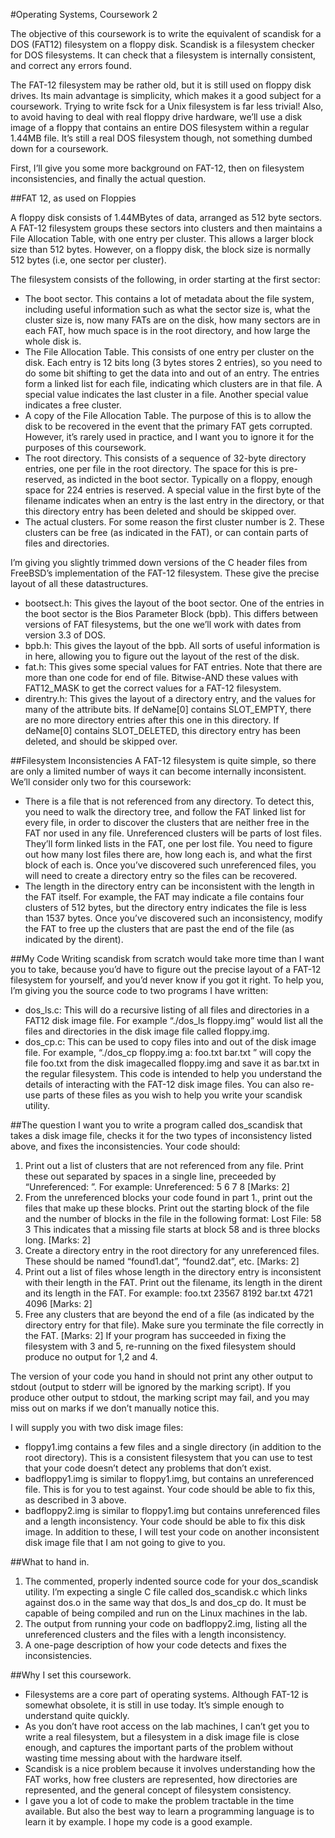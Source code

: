 #Operating Systems, Coursework 2

The objective of this coursework is to write the equivalent of scandisk for a DOS (FAT12) filesystem on a floppy disk. Scandisk is a filesystem checker for DOS filesystems. It can check that a filesystem is internally consistent, and correct any errors found.

The FAT-12 filesystem may be rather old, but it is still used on floppy disk drives. Its main advantage is simplicity, which makes it a good subject for a coursework. Trying to write fsck for a Unix filesystem is far less trivial! Also, to avoid having to deal with real floppy drive hardware, we’ll use a disk image of a floppy that contains an entire DOS filesystem within a regular 1.44MB file. It’s still a real DOS filesystem though, not something dumbed down for a coursework.

First, I’ll give you some more background on FAT-12, then on filesystem inconsistencies, and finally the actual question.

##FAT 12, as used on Floppies

A floppy disk consists of 1.44MBytes of data, arranged as 512 byte sectors. A FAT-12 filesystem groups these sectors into clusters and then maintains a File Allocation Table, with one entry per cluster. This allows a larger block size than 512 bytes. However, on a floppy disk, the block size is normally 512 bytes (i.e, one sector per cluster).

The filesystem consists of the following, in order starting at the first sector:
* The boot sector. This contains a lot of metadata about the file system, including useful information such as what the sector size is, what the cluster size is, now many FATs are on the disk, how many sectors are in each FAT, how much space is in the root directory, and how large the whole disk is.
* The File Allocation Table. This consists of one entry per cluster on the disk. Each entry is 12 bits long (3 bytes stores 2 entries), so you need to do some bit shifting to get the data into and out of an entry. The entries form a linked list for each file, indicating which clusters are in that file. A special value indicates the last cluster in a file. Another special value indicates a free cluster.
* A copy of the File Allocation Table. The purpose of this is to allow the disk to be recovered in the event that the primary FAT gets corrupted. However, it’s rarely used in practice, and I want you to ignore it for the purposes of this coursework.
* The root directory. This consists of a sequence of 32-byte directory entries, one per file in the root directory. The space for this is pre-reserved, as indicted in the boot sector. Typically on a floppy, enough space for 224 entries is reserved. A special value in the first byte of the filename indicates when an entry is the last entry in the directory, or that this directory entry has been deleted and should be skipped over.
* The actual clusters. For some reason the first cluster number is 2. These clusters can be free (as indicated in the FAT), or can contain parts of files and directories.

I’m giving you slightly trimmed down versions of the C header files from FreeBSD’s implementation of the FAT-12 filesystem. These give the precise layout of all these datastructures.

* bootsect.h: This gives the layout of the boot sector. One of the entries in the boot sector is the Bios Parameter Block (bpb). This differs between versions of FAT filesystems, but the one we’ll work with dates from version 3.3 of DOS.
* bpb.h: This gives the layout of the bpb. All sorts of useful information is in here, allowing you to figure out the layout of the rest of the disk.
* fat.h: This gives some special values for FAT entries. Note that there are more than one code for end of file. Bitwise-AND these values with FAT12_MASK to get the correct values for a FAT-12 filesystem.
* direntry.h: This gives the layout of a directory entry, and the values for many of the attribute bits. If deName[0] contains SLOT_EMPTY, there are no more directory entries after this one in this directory. If deName[0] contains SLOT_DELETED, this directory entry has been deleted, and should be skipped over.


##Filesystem Inconsistencies
A FAT-12 filesystem is quite simple, so there are only a limited number of ways it can become internally inconsistent. We’ll consider only two for this coursework:
* There is a file that is not referenced from any directory. To detect this, you need to walk the directory tree, and follow the FAT linked list for every file, in order to discover the clusters that are neither free in the FAT nor used in any file. Unreferenced clusters will be parts of lost files. They’ll form linked lists in the FAT, one per lost file. You need to figure out how many lost files there are, how long each is, and what the first block of each is. Once you’ve discovered such unreferenced files, you will need to create a directory entry so the files can be recovered.
* The length in the directory entry can be inconsistent with the length in the FAT itself. For example, the FAT may indicate a file contains four clusters of 512 bytes, but the directory entry indicates the file is less than 1537 bytes. Once you’ve discovered such an inconsistency, modify the FAT to free up the clusters that are past the end of the file (as indicated by the dirent).


##My Code
Writing scandisk from scratch would take more time than I want you to take, because you’d have to figure out the precise layout of a FAT-12 filesystem for yourself, and you’d never know if you got it right. To help you, I’m giving you the source code to two programs I have written:

* dos_ls.c: This will do a recursive listing of all files and directories in a FAT12 disk image file. For example “./dos_ls floppy.img” would list all the files and directories in the disk image file called floppy.img.
* dos_cp.c: This can be used to copy files into and out of the disk image file. For example, “./dos_cp floppy.img a: foo.txt bar.txt ” will copy the file foo.txt from the disk imagecalled floppy.img and save it as bar.txt in the regular filesystem.
This code is intended to help you understand the details of interacting with the FAT-12 disk image files. You can also re-use parts of these files as you wish to help you write your scandisk utility.


##The question
I want you to write a program called dos_scandisk that takes a disk image file, checks it for the two types of inconsistency listed above, and fixes the inconsistencies. Your code should:
1. Print out a list of clusters that are not referenced from any file. Print these out separated by spaces in a single line, preceeded by “Unreferenced: ”. For example: Unreferenced: 5 6 7 8 [Marks: 2]
2. From the unreferenced blocks your code found in part 1., print out the files that make up these blocks. Print out the starting block of the file and the number of blocks in the file in the following format: Lost File: 58 3
This indicates that a missing file starts at block 58 and is three blocks long. [Marks: 2]
3. Create a directory entry in the root directory for any unreferenced files. These should be named “found1.dat”, “found2.dat”, etc. [Marks: 2]
4. Print out a list of files whose length in the directory entry is inconsistent with their length in the FAT. Print out the filename, its length in the dirent and its length in the FAT. For example:
foo.txt 23567 8192
bar.txt 4721 4096 [Marks: 2]
5. Free any clusters that are beyond the end of a file (as indicated by the directory entry for that file). Make sure you terminate the file correctly in the FAT. [Marks: 2]
If your program has succeeded in fixing the filesystem with 3 and 5, re-running on the fixed filesystem should produce no output for 1,2 and 4.

The version of your code you hand in should not print any other output to stdout (output to stderr will be ignored by the marking script). If you produce other output to stdout, the marking script may fail, and you may miss out on marks if we don’t manually notice this.

I will supply you with two disk image files:
* floppy1.img contains a few files and a single directory (in addition to the root directory). This is a consistent filesystem that you can use to test that your code doesn’t detect any problems that don’t exist.
* badfloppy1.img is similar to floppy1.img, but contains an unreferenced file. This is for you to test against. Your code should be able to fix this, as described in 3 above.
* badfloppy2.img is similar to floppy1.img but contains unreferenced files and a length inconsistency. Your code should be able to fix this disk image. In addition to these, I will test your code on another inconsistent disk image file that I am not going to give to you.


##What to hand in.
1. The commented, properly indented source code for your dos_scandisk utility. I’m expecting a single C file called dos_scandisk.c which links against dos.o in the same way that dos_ls and dos_cp do. It must be capable of being compiled and run on the Linux machines in the lab.
2. The output from running your code on badfloppy2.img, listing all the unreferenced clusters and the files with a length inconsistency.
3. A one-page description of how your code detects and fixes the inconsistencies.


##Why I set this coursework.
* Filesystems are a core part of operating systems. Although FAT-12 is somewhat obsolete, it is still in use today. It’s simple enough to understand quite quickly.
* As you don’t have root access on the lab machines, I can’t get you to write a real filesystem, but a filesystem in a disk image file is close enough, and captures the important parts of the problem without wasting time messing about with the hardware itself.
* Scandisk is a nice problem because it involves understanding how the FAT works, how free clusters are represented, how directories are represented, and the general concept of filesystem consistency.
* I gave you a lot of code to make the problem tractable in the time available. But also the best way to learn a programming language is to learn it by example. I hope my code is a good example.
